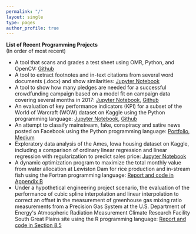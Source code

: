 ```yaml
---
permalink: "/"
layout: single
type: pages
author_profile: true
---
```

**List of Recent Programming Projects**  
(In order of most recent)
- A tool that scans and grades a test sheet using OMR, Python, and OpenCV: [Github](https://github.com/lukearmbruster/project_scantron_replacement/blob/master/project_scantron_replacement.ipynb)
- A tool to extract footnotes and in-text citations from several word documents (.docx) and show similarities: [Jupyter Notebook](extract_footnotes_citations.html)
- A tool to show how many pledges are needed for a successful crowdfunding campaign based on a model fit on campaign data covering several months in 2017: [Jupyter Notebook](Indiegogo_Pledges_Needed.html), [Github](https://github.com/lukearmbruster/successful_crowdfunding/tree/master)
- An evaluation of key performance indicators (KPI) for a subset of the World of Warcraft (WOW) dataset on Kaggle using the Python programming language: [Jupyter Notebook](WOW_KPI_EDA.html), [Github](https://github.com/lukearmbruster/WOW_KPI_EDA)
- An attempt to classify mainstream, fake, conspiracy and satire news posted on Facebook using the Python programming language: [Portfolio](https://lukearmbruster.github.io/lukearmbruster.github.io/news_categorized), [Medium](https://medium.com/@lukearmbruster/the-news-of-our-times-f8e5fdc0999a#.b12fa2e1z)
- Exploratory data analysis of the Ames, Iowa housing dataset on Kaggle, including a comparison of ordinary linear regression and linear regression with regularization to predict sales price: [Jupyter Notebook](https://github.com/lukearmbruster/Ames_Housing_Analysis/blob/master/Housing_Data_Analysis.ipynb)
- A dynamic optimization program to maximize the total monthly value from water allocation at Lewiston Dam for rice production and in-stream fish using the Fortran programming language: [Report and code in Appendix B](Hardy_Armbruster_Trinity_Water_Allocation_ENGR445.pdf)
- Under a hypothetical engineering project scenario, the evaluation of the performance of cubic spline interpolation and linear interpolation to correct an offset in the measurement of greenhouse gas mixing ratio measurements from a Precision Gas System at the U.S. Department of Energy's Atmospheric Radiation Measurement Climate Research Facility South Great Plains site using the R programming language: [Report and code in Section 8.5](comp3_final_project.pdf)
